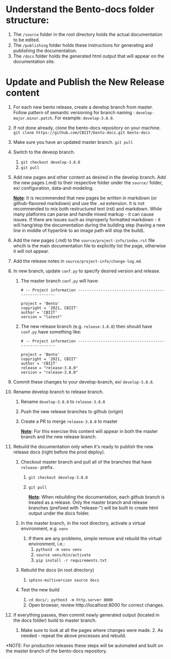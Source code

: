 # Understand the Bento-docs folder structure:  
 
1. The `/source` folder in the root directory holds the actual documentation to be edited.
2. The `/publishing` folder holds these instructions for generating and publishing the documentation.
3. The `/docs` folder holds the generated html output that will appear on the documentation site.

# Update and Publish the New Release content
1. For each new bento release, create a develop branch from master. Follow pattern of semantic versioning for branch naming : `develop-major.minor.patch`.  For example: `develop-3.8.0`.

2. If not done already, clone the bento-docs repository on your machine.
    `git clone https://github.com/CBIIT/bento-docs.git bento-docs`

3. Make sure you have an updated master branch.
    `git pull`

4. Switch to the deveop branch.
    1. `git checkout develop-3.8.0`
    2. `git pull`

5. Add new pages and other content as desired in the develop branch. Add the new pages (.md) to their respective folder under the `source/` folder, ex/ configuration, data-and-modeling.

    <b><u>Note</u></b>: It is recommended that new pages be written in markdown (or github-flavored markdown) and use the `.md` extension. It is not recommended to mix both restructured text (rst) and markdown. While many platforms can parse and handle mixed markup - it can cause issues. If there are issues such as improperly formatted markdown - it will hang/stop the documentation during the building step (having a new line in middle of hyperlink to an image path will stop the build).

6. Add the new pages (.md) to the `source/project-info/index.rst` file whcih is the main documentation file to explicitly list the page, otherwise it will not appear.

7. Add the release notes in `source/project-info/change-log.md`.

8. In new branch, update `conf.py` to specify desired version and release.

    1. The master branch `conf.py` will have:

        ```
        # -- Project information -----------------------------------------------------
         
        project = 'Bento'
        copyright = '2021, CBIIT'
        author = 'CBIIT'
        version = "latest"
        ```

    2. The new release branch (e.g. `release-3.8.0`) then should have `conf.py` have something like:

        ```
        # -- Project information -----------------------------------------------------
        
        project = 'Bento'
        copyright = '2021, CBIIT'
        author = 'CBIIT'
        release = "release-3.8.0"
        version = "release-3.8.0"
        ```

9. Commit these changes to your develop-branch, ex/ `develop-3.8.0`.

10. Rename develop branch to release branch.
    1. Rename `develop-3.8.0` to `release-3.8.0`
    2. Push the new release branches to github (origin)
    3. Create a PR to merge `release-3.8.0` to master

        <b><u>Note</u></b>: For this exercise this content will appear in both the master branch and the new release branch.

11. Rebuild the documentation only when it's ready to publish the new release docs (right before the prod deploy).
    1. Checkout master branch and pull all of the branches that have `release-` prefix.
        1. `git checkout develop-3.8.0`
        2. `git pull`

            <b><u>Note</u></b>: When rebuilding the documentation, each github branch is treated as a release. Only the master branch and release branches (prefixed with "release-") will be built to create html output under the docs folder.

    2. In the master branch, in the root directory, activate a virtual environment, e.g.  `venv`
        1. If there are any problems, simple remove and rebuild the virtual environment, i.e.:
            1. `python3 -m venv venv`
            2. `source venv/bin/activate`
            3. `pip install -r requirements.txt`         
    3. Rebuild the docs (in root directory)
        1. `sphinx-multiversion source docs`
    4. Test the new build
        1. `cd docs/; python3 -m http.server 8000`
        2. Open browser, review http://localhost:8000 for correct changes.

12. If everything passes, then commit newly generated output (located in the docs folder) build to master branch.
    1. Make sure to look at all the pages where changes were made.
        2. As needed - repeat the above processes and rebuild.

*NOTE: For production releases these steps will be automated and built on the master branch of the bento-docs repository.